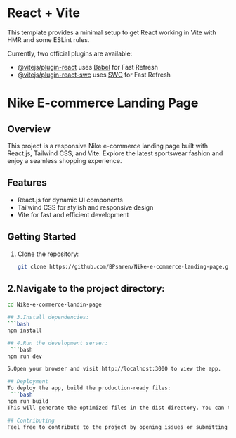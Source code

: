# React + Vite

This template provides a minimal setup to get React working in Vite with HMR and some ESLint rules.

Currently, two official plugins are available:

- [@vitejs/plugin-react](https://github.com/vitejs/vite-plugin-react/blob/main/packages/plugin-react/README.md) uses [Babel](https://babeljs.io/) for Fast Refresh
- [@vitejs/plugin-react-swc](https://github.com/vitejs/vite-plugin-react-swc) uses [SWC](https://swc.rs/) for Fast Refresh


# Nike E-commerce Landing Page

## Overview
This project is a responsive Nike e-commerce landing page built with React.js, Tailwind CSS, and Vite. Explore the latest sportswear fashion and enjoy a seamless shopping experience.

## Features
- React.js for dynamic UI components
- Tailwind CSS for stylish and responsive design
- Vite for fast and efficient development

## Getting Started
1. Clone the repository:
   ```bash
   git clone https://github.com/BPsaren/Nike-e-commerce-landing-page.git
   
## 2.Navigate to the project directory:
   ```bash
   cd Nike-e-commerce-landin-page

## 3.Install dependencies:
   ```bash
npm install

## 4.Run the development server:
    ```bash
npm run dev

5.Open your browser and visit http://localhost:3000 to view the app.

## Deployment
To deploy the app, build the production-ready files:
    ```bash
npm run build
This will generate the optimized files in the dist directory. You can then deploy these files to your hosting platform of choice.

## Contributing
Feel free to contribute to the project by opening issues or submitting pull requests. Your feedback and contributions are highly appreciated.

